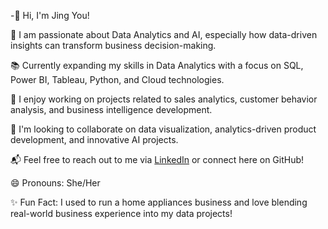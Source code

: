 -👋 Hi, I'm Jing You!

🎯 I am passionate about Data Analytics and AI, especially how data-driven insights can transform business decision-making.

📚 Currently expanding my skills in Data Analytics with a focus on SQL, Power BI, Tableau, Python, and Cloud technologies.

🚀 I enjoy working on projects related to sales analytics, customer behavior analysis, and business intelligence development.

🤝 I'm looking to collaborate on data visualization, analytics-driven product development, and innovative AI projects.

📬 Feel free to reach out to me via [LinkedIn](https://www.linkedin.com/in/jing-you84/) or connect here on GitHub!

😄 Pronouns: She/Her

✨ Fun Fact: I used to run a home appliances business and love blending real-world business experience into my data projects!

<!---
Newbeebeep/Newbeebeep is a ✨ special ✨ repository because its `README.md` (this file) appears on your GitHub profile.
You can click the Preview link to take a look at your changes.
--->
